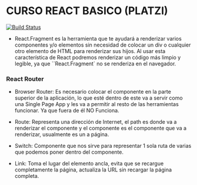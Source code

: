 # CURSO REACT BASICO (PLATZI) 
[![Build Status](https://static.platzi.com/media/achievements/badge-react-2018-afc93257-48af-4e54-acaa-4d0433380f64.png)](https://platzi.com/cursos/react/)

- React.Fragment es la herramienta que te ayudará a renderizar varios componentes y/o elementos sin necesidad de colocar un div o cualquier otro elemento de HTML para renderizar sus hijos. Al usar esta característica de React podremos renderizar un código más limpio y legible, ya que ``React.Fragment` no se renderiza en el navegador.

### React Router

- Browser Router: Es necesario colocar el componente en la parte superior de la aplicación, lo que esté dentro de este va a servir como una Single Page App y les va a permitir al resto de las herramientas funcionar. Ya que fuera de él NO Funciona.

- Route: Representa una dirección de Internet, el path es donde va a renderizar el componente y el componente es el componente que va a renderizar, usualmente es un a página.

- Switch: Componente que nos sirve para representar 1 sola ruta de varias que podemos poner dentro del componente.

- Link: Toma el lugar del elemento ancla, evita que se recargue completamente la página, actualiza la URL sin recargar la página completa.